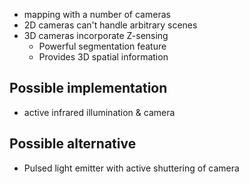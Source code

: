 - mapping with a number of cameras
- 2D cameras can't handle arbitrary scenes
- 3D cameras incorporate Z-sensing
	- Powerful segmentation feature
	- Provides 3D spatial information
## Possible implementation
- active infrared illumination & camera
## Possible alternative
- Pulsed light emitter with active shuttering of camera